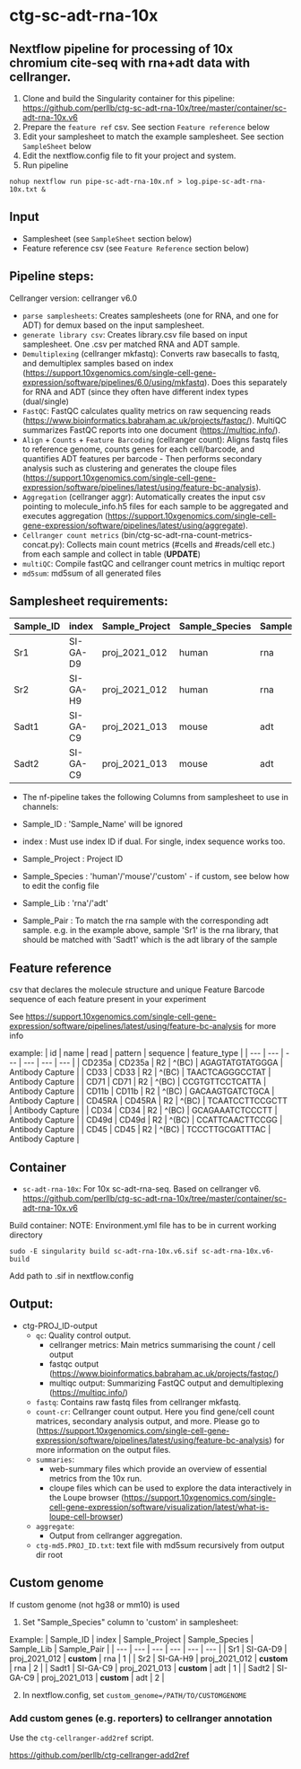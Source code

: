 # ctg-sc-adt-rna-10x 
## Nextflow pipeline for processing of 10x chromium cite-seq with rna+adt data with cellranger. 

1. Clone and build the Singularity container for this pipeline: https://github.com/perllb/ctg-sc-adt-rna-10x/tree/master/container/sc-adt-rna-10x.v6
2. Prepare the `feature ref` csv. See section `Feature reference` below
3. Edit your samplesheet to match the example samplesheet. See section `SampleSheet` below
4. Edit the nextflow.config file to fit your project and system. 
5. Run pipeline 
```
nohup nextflow run pipe-sc-adt-rna-10x.nf > log.pipe-sc-adt-rna-10x.txt &
```

## Input

- Samplesheet (see `SampleSheet` section below)
- Feature reference csv (see `Feature Reference` section below)

## Pipeline steps:

Cellranger version: cellranger v6.0 

* `parse samplesheets`: Creates samplesheets (one for RNA, and one for ADT) for demux based on the input samplesheet. 
* `generate library csv`: Creates library.csv file based on input samplesheet. One .csv per matched RNA and ADT sample.
* `Demultiplexing` (cellranger mkfastq): Converts raw basecalls to fastq, and demultiplex samples based on index (https://support.10xgenomics.com/single-cell-gene-expression/software/pipelines/6.0/using/mkfastq). Does this separately for RNA and ADT (since they often have different index types (dual/single)
* `FastQC`: FastQC calculates quality metrics on raw sequencing reads (https://www.bioinformatics.babraham.ac.uk/projects/fastqc/). MultiQC summarizes FastQC reports into one document (https://multiqc.info/).
* `Align` + `Counts` + `Feature Barcoding` (cellranger count): Aligns fastq files to reference genome, counts genes for each cell/barcode, and quantifies ADT features per barcode - Then performs secondary analysis such as clustering and generates the cloupe files (https://support.10xgenomics.com/single-cell-gene-expression/software/pipelines/latest/using/feature-bc-analysis).
* `Aggregation` (cellranger aggr): Automatically creates the input csv pointing to molecule_info.h5 files for each sample to be aggregated and executes aggregation (https://support.10xgenomics.com/single-cell-gene-expression/software/pipelines/latest/using/aggregate). 
* `Cellranger count metrics` (bin/ctg-sc-adt-rna-count-metrics-concat.py): Collects main count metrics (#cells and #reads/cell etc.) from each sample and collect in table (**UPDATE**)
* `multiQC`: Compile fastQC and cellranger count metrics in multiqc report
* `md5sum`: md5sum of all generated files


## Samplesheet requirements:


 | Sample_ID | index | Sample_Project | Sample_Species | Sample_Lib | Sample_Pair | 
 | --- | --- | --- | --- | --- | --- | 
 | Sr1 | SI-GA-D9 | proj_2021_012 | human | rna | 1 |
 | Sr2 | SI-GA-H9 | proj_2021_012 | human | rna | 2 |
 | Sadt1 | SI-GA-C9 | proj_2021_013 | mouse | adt | 1 |
 | Sadt2 | SI-GA-C9 | proj_2021_013 | mouse | adt | 2 |

- The nf-pipeline takes the following Columns from samplesheet to use in channels:

- Sample_ID : 'Sample_Name' will be ignored
- index : Must use index ID if dual. For single, index sequence works too.
- Sample_Project : Project ID
- Sample_Species : 'human'/'mouse'/'custom' - if custom, see below how to edit the config file
- Sample_Lib : 'rna'/'adt'
- Sample_Pair : To match the rna sample with the corresponding adt sample. e.g. in the example above, sample 'Sr1' is the rna library, that should be matched with 'Sadt1' which is the adt library of the sample

## Feature reference
csv that declares the molecule structure and unique Feature Barcode sequence of each feature present in your experiment 

See https://support.10xgenomics.com/single-cell-gene-expression/software/pipelines/latest/using/feature-bc-analysis for more info

example: 
| id | name | read | pattern | sequence | feature_type | 
| --- | --- | --- | --- | --- | --- | 
| CD235a | CD235a | R2 | ^(BC) | AGAGTATGTATGGGA | Antibody Capture | 
| CD33 | CD33 | R2 | ^(BC) | TAACTCAGGGCCTAT | Antibody Capture | 
| CD71 | CD71 | R2 | ^(BC) | CCGTGTTCCTCATTA | Antibody Capture | 
| CD11b | CD11b | R2 | ^(BC) | GACAAGTGATCTGCA | Antibody Capture | 
| CD45RA | CD45RA | R2 | ^(BC) | TCAATCCTTCCGCTT | Antibody Capture | 
| CD34 | CD34 | R2 | ^(BC) | GCAGAAATCTCCCTT | Antibody Capture | 
| CD49d | CD49d | R2 | ^(BC) | CCATTCAACTTCCGG | Antibody Capture | 
| CD45 | CD45 | R2 | ^(BC) | TCCCTTGCGATTTAC | Antibody Capture | 


## Container
- `sc-adt-rna-10x`: For 10x sc-adt-rna-seq. Based on cellranger v6.
https://github.com/perllb/ctg-sc-adt-rna-10x/tree/master/container/sc-adt-rna-10x.v6

Build container:
NOTE: Environment.yml file has to be in current working directory
```
sudo -E singularity build sc-adt-rna-10x.v6.sif sc-adt-rna-10x.v6-build
```

Add path to .sif in nextflow.config

## Output:
* ctg-PROJ_ID-output
    * `qc`: Quality control output. 
        * cellranger metrics: Main metrics summarising the count / cell output 
        * fastqc output (https://www.bioinformatics.babraham.ac.uk/projects/fastqc/)
        * multiqc output: Summarizing FastQC output and demultiplexing (https://multiqc.info/)
    * `fastq`: Contains raw fastq files from cellranger mkfastq.
    * `count-cr`: Cellranger count output. Here you find gene/cell count matrices, secondary analysis output, and more. Please go to (https://support.10xgenomics.com/single-cell-gene-expression/software/pipelines/latest/using/feature-bc-analysis) for more information on the output files.
    * `summaries`: 
        * web-summary files which provide an overview of essential metrics from the 10x run. 
        * cloupe files which can be used to explore the data interactively in the Loupe browser (https://support.10xgenomics.com/single-cell-gene-expression/software/visualization/latest/what-is-loupe-cell-browser)  
    * `aggregate`:
        * Output from cellranger aggregation. 
    * `ctg-md5.PROJ_ID.txt`: text file with md5sum recursively from output dir root    



## Custom genome 

If custom genome (not hg38 or mm10) is used

1. Set "Sample_Species" column to 'custom' in samplesheet:

Example:
 | Sample_ID | index | Sample_Project | Sample_Species | Sample_Lib | Sample_Pair | 
 | --- | --- | --- | --- | --- | --- | 
 | Sr1 | SI-GA-D9 | proj_2021_012 | **custom** | rna | 1 |
 | Sr2 | SI-GA-H9 | proj_2021_012 | **custom** | rna | 2 |
 | Sadt1 | SI-GA-C9 | proj_2021_013 | **custom** | adt | 1 |
 | Sadt2 | SI-GA-C9 | proj_2021_013 | **custom** | adt | 2 |
 
 2. In nextflow.config, set 
 `custom_genome=/PATH/TO/CUSTOMGENOME`
 
### Add custom genes (e.g. reporters) to cellranger annotation

Use the `ctg-cellranger-add2ref` script. 

https://github.com/perllb/ctg-cellranger-add2ref



